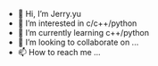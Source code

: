 - 👋 Hi, I’m Jerry.yu
- 👀 I’m interested in c/c++/python
- 🌱 I’m currently learning c++/python
- 💞️ I’m looking to collaborate on ...
- 📫 How to reach me ...

<!---
JerryYu512/JerryYu512 is a ✨ special ✨ repository because its `README.md` (this file) appears on your GitHub profile.
You can click the Preview link to take a look at your changes.
--->
